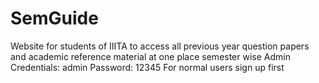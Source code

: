 # SemGuide
Website for students of IIITA  to access all previous year question papers and academic reference material at one place semester wise
Admin Credentials: admin
Password: 12345
For normal users sign up first
